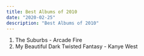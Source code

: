 ```yaml
---
title: Best Albums of 2010
date: "2020-02-25"
description: "Best Albums of 2010"
---
```


1. The Suburbs - Arcade Fire
2. My Beautiful Dark Twisted Fantasy - Kanye West